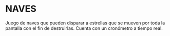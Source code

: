 # NAVES
Juego de naves que pueden disparar a estrellas que se mueven por toda la pantalla con el fin de destruirlas. Cuenta con un cronómetro a tiempo real.

